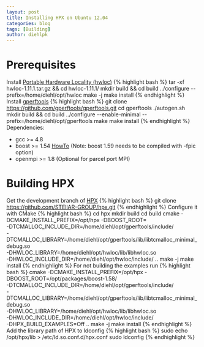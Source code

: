 ```yaml
---
layout: post
title: Installing HPX on Ubuntu 12.04
categories: blog
tags: [Building]
author: diehlpk
---
```

Prerequisites
=====
Install <a href="http://www.open-mpi.de/software/hwloc/v1.11/">Portable Hardware Locality (hwloc)</a>
{% highlight bash %}
tar -xf hwloc-1.11.1.tar.gz && cd hwloc-1.11.1/
mkdir build && cd build
../configure --prefix=/home/diehl/opt/hwloc
make -j
make install
{% endhighlight %}
Install <a href="https://github.com/gperftools">gperftools</a>
{% highlight bash %}
git clone https://github.com/gperftools/gperftools.git
cd gperftools 
./autogen.sh
mkdir build && cd build
../configure --enable-minimal --prefix=/home/diehl/opt/gperftools
make
make install
{% endhighlight %}
Dependencies:
<ul>
<li> gcc >= 4.8 </li>
<li> boost >= 1.54 <a href="http://diehlpk.github.io/2015/06/22/compile-boost.html">HowTo</a> (Note: boost 1.59 needs to be compiled with -fpic option)</li>
<li> openmpi >= 1.8 (Optional for parcel port MPI)</li>
</ul>

Building HPX
=====
Get the development branch of <a href="http://stellar.cct.lsu.edu/tag/hpx/">HPX</a>
{% highlight bash  %}
git clone https://github.com/STEllAR-GROUP/hpx.git
{% endhighlight %}
Configure it with CMake
{% highlight bash  %}
cd hpx
mkdir build
cd build
cmake -DCMAKE_INSTALL_PREFIX=/opt/hpx -DBOOST_ROOT=<path to boost> \
-DTCMALLOC_INCLUDE_DIR=/home/diehl/opt/gperftools/include/ \
-DTCMALLOC_LIBRARY=/home/diehl/opt/gperftools/lib/libtcmalloc_minimal_debug.so \
-DHWLOC_LIBRARY=/home/diehl/opt/hwloc/lib/libhwloc.so \
-DHWLOC_INCLUDE_DIR=/home/diehl/opt/hwloc/include/ ..
make -j 
make install
{% endhighlight %}
For not building the examples run 
{% highlight bash  %}
cmake -DCMAKE_INSTALL_PREFIX=/opt/hpx -DBOOST_ROOT=/opt/packages/boost-1.58/ \
-DTCMALLOC_INCLUDE_DIR=/home/diehl/opt/gperftools/include/ \
-DTCMALLOC_LIBRARY=/home/diehl/opt/gperftools/lib/libtcmalloc_minimal_debug.so \
-DHWLOC_LIBRARY=/home/diehl/opt/hwloc/lib/libhwloc.so \
-DHWLOC_INCLUDE_DIR=/home/diehl/opt/hwloc/include/ \
-DHPX_BUILD_EXAMPLES=Off ..
make -j 
make install
{% endhighlight %}
Add the library path of HPX to ldconfig
{% highlight bash  %}
sudo echo /opt/hpx/lib > /etc/ld.so.conf.d/hpx.conf
sudo ldconfig
{% endhighlight %}
